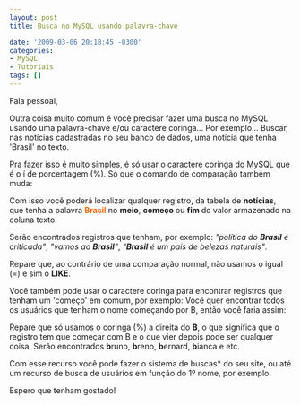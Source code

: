 ```yaml
---
layout: post
title: Busca no MySQL usando palavra-chave

date: '2009-03-06 20:18:45 -0300'
categories:
- MySQL
- Tutoriais
tags: []
---
```

Fala pessoal,

Outra coisa muito comum é você precisar fazer uma busca no MySQL usando uma palavra-chave e/ou caractere coringa... Por exemplo... Buscar, nas notícias cadastradas no seu banco de dados, uma notícia que tenha 'Brasil' no texto.

Pra fazer isso é muito simples, é só usar o caractere coringa do MySQL que é o í de porcentagem (%). Só que o comando de comparação também muda:

<div data-gist-id="e4d4db8234bcc247ed70" data-gist-show-loading="false"></div>

Com isso você poderá localizar qualquer registro, da tabela de <strong>notícias</strong>, que tenha a palavra <span style="color: #ff6600;"><strong>Brasil</strong></span> no <strong>meio</strong>, <strong>começo </strong>ou <strong>fim </strong>do valor armazenado na coluna texto.

Serão encontrados registros que tenham, por exemplo: <em>"política do <strong>Brasil</strong> é criticada"</em>, <em>"vamos ao <strong>Brasil</strong>"</em>, <em>"<strong>Brasil</strong> é um pais de belezas naturais"</em>.

Repare que, ao contrário de uma comparação normal, não usamos o igual (=) e sim o <strong>LIKE</strong>.

Você também pode usar o caractere coringa para encontrar registros que tenham um 'começo' em comum, por exemplo: Você quer encontrar todos os usuários que tenham o nome começando por B, então você faria assim:

<div data-gist-id="3987595e2aa8f898fab5" data-gist-show-loading="false"></div>

Repare que só usamos o coringa (%) a direita do <strong>B</strong>, o que significa que o registro tem que começar com B e o que vier depois pode ser qualquer coisa. Serão encontrados <strong>b</strong>runo, <strong>b</strong>reno, <strong>b</strong>ernard, <strong>b</strong>ianca e etc.

Com esse recurso você pode fazer o sistema de buscas* do seu site, ou até um recurso de busca de usuários em função do 1º nome, por exemplo.

Espero que tenham gostado!

